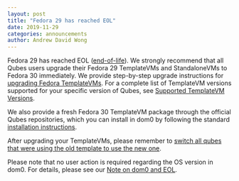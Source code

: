 ```yaml
---
layout: post
title: "Fedora 29 has reached EOL"
date: 2019-11-29
categories: announcements
author: Andrew David Wong
---
```


Fedora 29 has reached EOL ([end-of-life]). We strongly recommend that
all Qubes users upgrade their Fedora 29 TemplateVMs and StandaloneVMs to
Fedora 30 immediately. We provide step-by-step upgrade instructions for
[upgrading Fedora TemplateVMs]. For a complete list of TemplateVM
versions supported for your specific version of Qubes, see [Supported
TemplateVM Versions].

We also provide a fresh Fedora 30 TemplateVM package through the
official Qubes repositories, which you can install in dom0 by following
the standard [installation instructions].

After upgrading your TemplateVMs, please remember to [switch all qubes
that were using the old template to use the new one][switching].

Please note that no user action is required regarding the OS version in
dom0. For details, please see our [Note on dom0 and EOL].


[end-of-life]: https://fedoraproject.org/wiki/End_of_life
[upgrading Fedora TemplateVMs]: /doc/template/fedora/upgrade/
[Supported TemplateVM Versions]: /doc/supported-versions/#templatevms
[installation instructions]: /doc/templates/fedora/#installing
[switching]: /doc/templates/#switching
[Note on dom0 and EOL]: /doc/supported-versions/#note-on-dom0-and-eol

